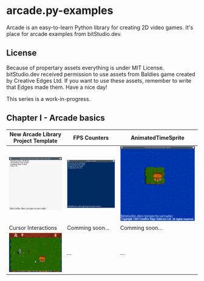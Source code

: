# arcade.py-examples
Arcade is an easy-to-learn Python library for creating 2D video games. It's place for arcade examples from bitStudio.dev.

## License
Because of propertary assets everything is under MIT License. bitStudio.dev received permission to use assets from Baldies game created by Creative Edges Ltd. If you want to use these assets, remember to write that Edges made them. Have a nice day!

This series is a work-in-progress.

## Chapter I - Arcade basics

| New Arcade Library Project Template  | FPS Counters | AnimatedTimeSprite |
| ------------- | ------------- | ------------- |
| ![New Arcade Library Project Template](/examples/00_new_arcade_project/new_arcade_project_demo.gif) | ![FPS Counters](/examples/01_frame_rate/frame_rate_demo.gif) | ![AnimatedTimeSprite](/examples/02_sprites/sprites_demo.gif) |
| Cursor Interactions  | Comming soon... | Comming soon... |
| ![Cursor_Interactions](/examples/03_cursor_interactions/cursor_interactions_demo.gif) | ... | ... |
